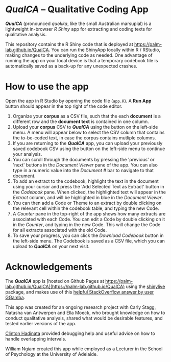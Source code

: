# _QualCA_ – Qualitative Coding App

**_QualCA_** (pronounced _quokka_, like the small Australian marsupial) is a lightweight in-browser _R Shiny_ app for extracting and coding texts for qualitative analysis.

This repository contains the R Shiny code that is deployed at https://palm-lab.github.io/QualCA. You can run the ShinyApp locally within R / RStudio, making changes to the underlying code as needed. One advantage of running the app on your local device is that a temporary codebook file is automatically saved as a back-up for any unexpected crashes.

# How to use the app

Open the app in R Studio by opening the code file (`app.R`). A **Run App** button should appear in the top right of the code editor.

1. Organize your **corpus** as a CSV file, such that the each **document** is a different row and the **document text** is contained in one column.
2. Upload your **corpus** CSV to **_QualCA_** using the button on the left-side menu. A menu will appear below to select the CSV column that contains the to-be-coded text, in case the corpus contains mutliple columns.
3. If you are returning to the **_QualCA_** app, you can upload your previously saved codebook CSV using the button on the left-side menu to continue your analysis.
4. You can scroll through the documents by pressing the 'previous' or 'next' buttons in the _Document Viewer_ pane of the app. You can also type in a numeric value into the _Document #_ bar to navigate to that document.
5. To add an extract to the codebook, highlight the text in the document using your cursor and press the 'Add Selected Text as Extract' button in the _Codebook_ pane. When clicked, the highlighted text will appear in the _Extract_ column, and will be highlighted in blue in the _Document Viewer_. 
6. You can then add a Code or Theme to an extract by double clicking on the relevant cell within the codebook table, and typing the new Code.
7. A _Counter_ pane in the top-right of the app shows how many extracts are associated with each Code. You can edit a Code by double clicking on it in the _Counter_, and typing in the new Code. This will change the Code for all extracts associated with the old Code.
8. To save your progress, you can click the _Download Codebook_ button in the left-side menu. The Codebook is saved as a CSV file, which you can upload to **_QualCA_** on your next visit.

# Acknowledgements

The **_QualCA_** app is [hosted on Github Pages at https://palm-lab.github.io/QualCA](https://palm-lab.github.io/QualCA) using the [shinylive](https://posit-dev.github.io/r-shinylive/) package, and makes use of this [helpful StackOverflow answer by user GGamba](https://stackoverflow.com/questions/42274461/can-shiny-recognise-text-selection-with-mouse-highlighted-text). 

This app was created for an ongoing research project with Carly Stagg, Natasha van Antwerpen and Ella Moeck, who brought knowledge on how to conduct qualitative analysis, shared what would be desirable features, and tested earlier versions of the app.

[Clinton Hadinata](https://github.com/hadinata) provided debugging help and useful advice on how to handle overlapping intervals.

William Ngiam created this app while employed as a Lecturer in the School of Psychology at the University of Adelaide.